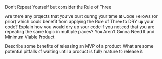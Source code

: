 Don’t Repeat Yourself but consider the Rule of Three

Are there any projects that you’ve built during your time at Code Fellows (or prior) which could benefit from applying the Rule of Three to DRY up your code?
Explain how you would dry up your code if you noticed that you are repeating the same logic in multiple places?
You Aren’t Gonna Need It and Minimum Viable Product

Describe some benefits of releasing an MVP of a product.
What are some potential pitfalls of waiting until a product is fully mature to release it.